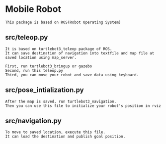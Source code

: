 # Mobile Robot 
    This package is based on ROS(Robot Operating System)
    
  ## src/teleop.py
    It is based on turtlebot3_teleop package of ROS. 
    It can save destination of navigation into textfile and map file at saved location using map_server.
    
    First, run turtlebot3_bringup or gazebo
    Second, run this teleop.py
    Third, you can move your robot and save data using keyboard.
  
  ## src/pose_intialization.py
    After the map is saved, run turtlebot3_navigation.
    Then you can use this file to initialize your robot's position in rviz
  
  ## src/navigation.py
    To move to saved location, execute this file.
    It can load the destination and publish goal position.
